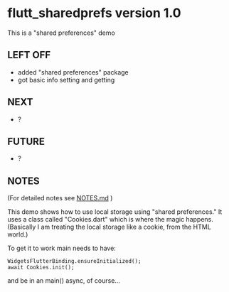 # flutt_sharedprefs version 1.0

This is a "shared preferences" demo

## LEFT OFF
* added "shared preferences" package
* got basic info setting and getting

## NEXT
* ?

## FUTURE
* ?

## NOTES
(For detailed notes see [NOTES.md](./NOTES.md) )

This demo shows how to use local storage using "shared preferences."
It uses a class called "Cookies.dart" which is where the magic happens. (Basically I am treating the local storage like a cookie, from the HTML world.)

To get it to work main needs to have: 
```
WidgetsFlutterBinding.ensureInitialized();   
await Cookies.init();    
```   
and be in an main() async, of course...